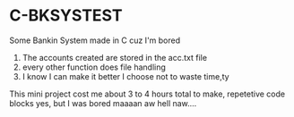# C-BKSYSTEST
Some Bankin System made in C cuz I'm bored
<ol>
<li>The accounts created are stored in the acc.txt file</li>
<li>every other function does file handling</li>
<li>I know I can make it better I choose not to waste time,ty</li>
</ol>

This mini project cost me about 3 to 4 hours total to make, repetetive code blocks yes, but I was bored maaaan aw hell naw....
